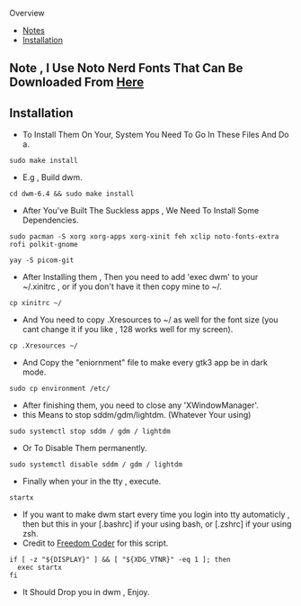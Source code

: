 Overview
* [Notes](#Note)
* [Installation](#Installation)
## Note , I Use Noto Nerd Fonts That Can Be Downloaded From [Here](https://nerdfonts.com)
## Installation
* To Install Them On Your, System You Need To Go In These Files And Do a.
```
sudo make install
```
* E.g , Build dwm.
```
cd dwm-6.4 && sudo make install
```
* After You've Built The Suckless apps , We Need To Install Some Dependencies.
```
sudo pacman -S xorg xorg-apps xorg-xinit feh xclip noto-fonts-extra rofi polkit-gnome
```
```
yay -S picom-git
```
* After Installing them , Then you need to add 'exec dwm' to your ~/.xinitrc , or if you don't have it then copy mine to ~/.
```
cp xinitrc ~/
```
* And You need to copy .Xresources to ~/ as well for the font size (you cant change it if you like , 128 works well for my screen).
```
cp .Xresources ~/
```
* And Copy the "eniornment" file to make every gtk3 app be in dark mode.
```
sudo cp environment /etc/
```
* After finishing them, you need to close any 'XWindowManager'.
* this Means to stop sddm/gdm/lightdm. (Whatever Your using)
```
sudo systemctl stop sddm / gdm / lightdm
```
* Or To Disable Them permanently.
```
sudo systemctl disable sddm / gdm / lightdm
```
* Finally when your in the tty , execute.

```
startx
```
* If you want to make dwm start every time you login into tty automaticly , then but this in your [.bashrc] if your using bash, or [.zshrc] if your using zsh.
* Credit to [Freedom Coder](https://www.youtube.com/@freedomcoder) for this script.
```
if [ -z "${DISPLAY}" ] && [ "${XDG_VTNR}" -eq 1 ]; then
  exec startx
fi
```
* It Should Drop you in dwm , Enjoy.
